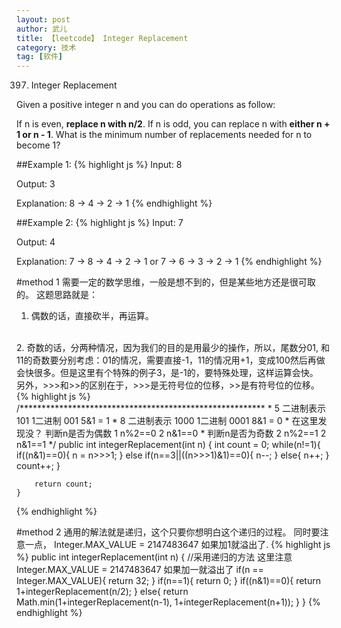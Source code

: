 ```yaml
---
layout: post
author: 武儿
title: 【leetcode】 Integer Replacement
category: 技术
tag: [软件]
---
```

397. Integer Replacement

Given a positive integer n and you can do operations as follow:

If n is even, **replace n with n/2**.
If n is odd, you can replace n with **either n + 1 or n - 1**.
What is the minimum number of replacements needed for n to become 1?

##Example 1:
{% highlight js %}
Input:
8

Output:
3

Explanation:
8 -> 4 -> 2 -> 1
{% endhighlight %}

##Example 2:
{% highlight js %}
Input:
7

Output:
4

Explanation:
7 -> 8 -> 4 -> 2 -> 1
or
7 -> 6 -> 3 -> 2 -> 1
{% endhighlight %}

#method 1
需要一定的数学思维，一般是想不到的，但是某些地方还是很可取的。
这题思路就是：
<br/>
1. 偶数的话，直接砍半，再运算。
<br/>
2. 奇数的话，分两种情况，因为我们的目的是用最少的操作，所以，尾数分01, 和11的奇数要分别考虑：01的情况，需要直接-1，11的情况用+1，变成100然后再做会快很多。但是这里有个特殊的例子3，是-1的，要特殊处理，这样运算会快。
<br/>
另外，>>>和>>的区别在于，>>>是无符号位的位移，>>是有符号位的位移。
{% highlight js %}
	/********************************************************
		 * 5  二进制表示  101   1二进制   001       5&1 = 1   
		 * 8 二进制表示  1000  1二进制  0001       8&1 = 0
		 * 在这里发现没？   判断n是否为偶数    1 n%2==0   2 n&1==0
		 *           判断n是否为奇数     2 n%2==1   2 n&1==1 
		 */
	public int integerReplacement(int n) {
    	int count = 0;
    	while(n!=1){
    		if((n&1)==0){
    			n = n>>>1;
    		}
    		else if(n==3||((n>>>1)&1)==0){
    			n--;
    		}
    		else{
    			n++;
    		}
    		count++;
    	}
    	
    	return count;
    }
{% endhighlight %}

#method 2
通用的解法就是递归，这个只要你想明白这个递归的过程。
同时要注意一点， Integer.MAX_VALUE = 2147483647  如果加1就溢出了.
{% highlight js %}
 public int integerReplacement(int n) {
    	//采用递归的方法     这里注意 Integer.MAX_VALUE = 2147483647  如果加一就溢出了
    	if(n == Integer.MAX_VALUE){
    		return 32;
    	}
    	if(n==1){
    		return 0;
    	}
    	if((n&1)==0){
    		return 1+integerReplacement(n/2);
    	}
    	else{
    		return Math.min(1+integerReplacement(n-1), 1+integerReplacement(n+1));
    	}
    }
{% endhighlight %}